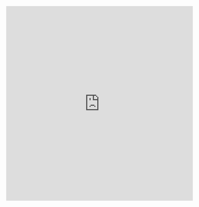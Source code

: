  <iframe
    id="igraph"
    scrolling="no"
    style="border:none;"
    seamless="seamless"
    src="https://user-name.github.io/repo-name/file-name.html"
    height="525"
    width="100%">
 </iframe>
